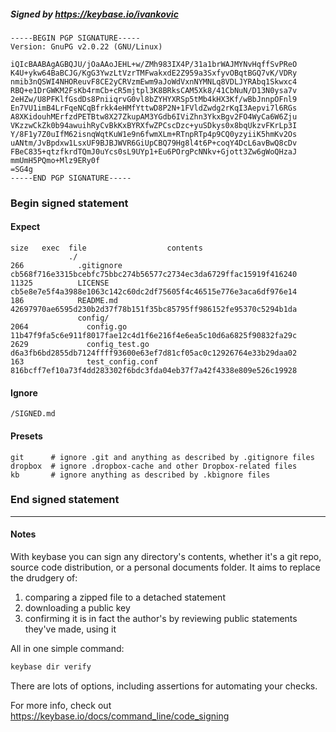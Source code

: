 ##### Signed by https://keybase.io/ivankovic
```
-----BEGIN PGP SIGNATURE-----
Version: GnuPG v2.0.22 (GNU/Linux)

iQIcBAABAgAGBQJU/jOaAAoJEHL+w/ZMh983IX4P/31a1brWAJMYNvHqffSvPReO
K4U+ykw64BaBCJG/KgG3YwzLtVzrTMFwakxdE2Z959a3SxfyvOBqtBGQ7vK/VDRy
nmib3nQSWI4NHOReuvF8CE2yCRVzmEwm9aJoWdVxnNYMNLq8VDLJYRAbq1Skwxc4
RBQ+e1DrGWKM2FsKb4rmCb+cR5mjtpl3K8BRksCAM5Xk8/41CbNuN/D13N0ysa7v
2eHZw/U8PFKlfGsdDs8PniiqrvG0vl8bZYHYXRSp5tMb4kHX3Kf/wBbJnnpOFnl9
En7VU1imB4LrFqeNCqBfrkk4eHMfYttwD8P2N+1FVldZwdg2rKqI3Aepvi7l6RGs
A8XKidouhMErfzdPETBtw8X27ZkupAM3YGdb6IViZhn3YkxBgv2FO4WyCa6W6Zju
VKzzwCkZk0b94awuihRyCvBkKxBYRXfwZPCscDzc+yuSDkys0x8bqUkzvFKrLp3I
Y/8F1y7Z0uIfM62isnqWqtKuW1e9n6fwmXLm+RTnpRTp4p9CQ0yzyiiK5hmKv2Os
uANtm/JvBpdxw1LsxUF9BJBJWVR6GiUpCBQ79Hg8l4t6P+coqY4DcL6avBwQ8cDv
FBeC835+qtzfkrdTQmJ0uYcs0sL9UYp1+Eu6POrgPcNNkv+Gjott3Zw6gWoQHzaJ
mmUmH5PQmo+Mlz9ERy0f
=SG4g
-----END PGP SIGNATURE-----

```

<!-- END SIGNATURES -->

### Begin signed statement 

#### Expect

```
size   exec  file                  contents                                                        
             ./                                                                                    
266            .gitignore          cb568f716e3315bcebfc75bbc274b56577c2734ec3da6729ffac15919f416240
11325          LICENSE             cb5e8e7e5f4a3988e1063c142c60dc2df75605f4c46515e776e3aca6df976e14
186            README.md           42697970ae6595d230b2d37f78b151f35bc85795ff986152fe95370c5294b1da
               config/                                                                             
2064             config.go         11b47f9fa5c6e911f8017fae12c4d1f6e216f4e6ea5c10d6a6825f90832fa29c
2629             config_test.go    d6a3fb6bd2855db7124ffff93600e63ef7d81cf05ac0c12926764e33b29daa02
163              test_config.conf  816bcff7ef10a73f4dd283302f6bdc3fda04eb37f7a42f4338e809e526c19928
```

#### Ignore

```
/SIGNED.md
```

#### Presets

```
git      # ignore .git and anything as described by .gitignore files
dropbox  # ignore .dropbox-cache and other Dropbox-related files    
kb       # ignore anything as described by .kbignore files          
```

<!-- summarize version = 0.0.9 -->

### End signed statement

<hr>

#### Notes

With keybase you can sign any directory's contents, whether it's a git repo,
source code distribution, or a personal documents folder. It aims to replace the drudgery of:

  1. comparing a zipped file to a detached statement
  2. downloading a public key
  3. confirming it is in fact the author's by reviewing public statements they've made, using it

All in one simple command:

```bash
keybase dir verify
```

There are lots of options, including assertions for automating your checks.

For more info, check out https://keybase.io/docs/command_line/code_signing